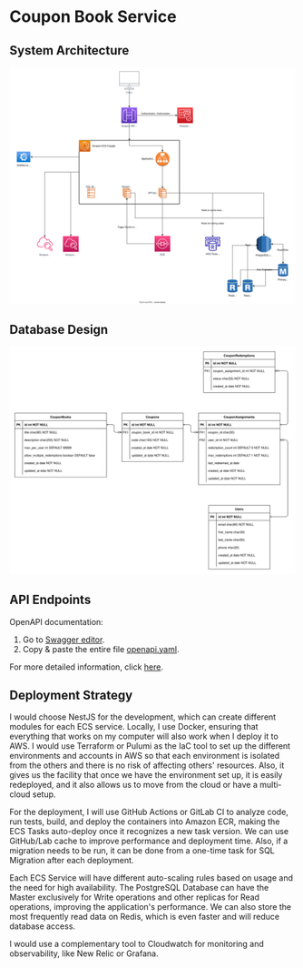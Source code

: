 # Coupon Book Service

## System Architecture

![System Architecture](./img/CouponBookService.svg "System Architecture")


## Database Design

![Database Design](./img/ERD.svg "Database Design")


## API Endpoints

OpenAPI documentation:

1. Go to [Swagger editor](https://editor-next.swagger.io/).
2. Copy & paste the entire file [openapi.yaml](./openapi.yaml).

For more detailed information, click [here](./docs/endpoints.md).


## Deployment Strategy

I would choose NestJS for the development, which can create different modules for each ECS service. Locally, I use Docker, ensuring that everything that works on my computer will also work when I deploy it to AWS. I would use Terraform or Pulumi as the IaC tool to set up the different environments and accounts in AWS so that each environment is isolated from the others and there is no risk of affecting others' resources. Also, it gives us the facility that once we have the environment set up, it is easily redeployed, and it also allows us to move from the cloud or have a multi-cloud setup.

For the deployment, I will use GitHub Actions or GitLab CI to analyze code, run tests, build, and deploy the containers into Amazon ECR, making the ECS Tasks auto-deploy once it recognizes a new task version. We can use GitHub/Lab cache to improve performance and deployment time. Also, if a migration needs to be run, it can be done from a one-time task for SQL Migration after each deployment.

Each ECS Service will have different auto-scaling rules based on usage and the need for high availability. The PostgreSQL Database can have the Master exclusively for Write operations and other replicas for Read operations, improving the application's performance. We can also store the most frequently read data on Redis, which is even faster and will reduce database access.

I would use a complementary tool to Cloudwatch for monitoring and observability, like New Relic or Grafana.